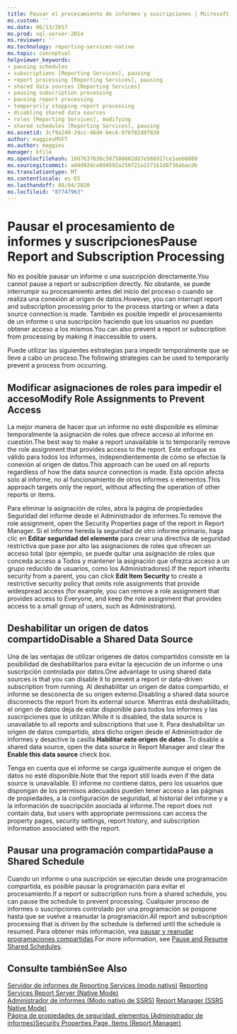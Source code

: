 ```yaml
---
title: Pausar el procesamiento de informes y suscripciones | Microsoft Docs
ms.custom: ''
ms.date: 06/13/2017
ms.prod: sql-server-2014
ms.reviewer: ''
ms.technology: reporting-services-native
ms.topic: conceptual
helpviewer_keywords:
- pausing schedules
- subscriptions [Reporting Services], pausing
- report processing [Reporting Services], pausing
- shared data sources [Reporting Services]
- pausing subscription processing
- pausing report processing
- temporarily stopping report processing
- disabling shared data sources
- roles [Reporting Services], modifying
- shared schedules [Reporting Services], pausing
ms.assetid: 3cf9a240-24cc-46d4-bec6-976f82d8f830
author: maggiesMSFT
ms.author: maggies
manager: kfile
ms.openlocfilehash: 1607637630c507588602dd7e566917ce1eeb6080
ms.sourcegitcommit: ad4d92dce894592a259721a1571b1d8736abacdb
ms.translationtype: MT
ms.contentlocale: es-ES
ms.lasthandoff: 08/04/2020
ms.locfileid: "87747963"
---
```

# <a name="pause-report-and-subscription-processing"></a><span data-ttu-id="c4682-102">Pausar el procesamiento de informes y suscripciones</span><span class="sxs-lookup"><span data-stu-id="c4682-102">Pause Report and Subscription Processing</span></span>
  <span data-ttu-id="c4682-103">No es posible pausar un informe o una suscripción directamente.</span><span class="sxs-lookup"><span data-stu-id="c4682-103">You cannot pause a report or subscription directly.</span></span> <span data-ttu-id="c4682-104">No obstante, se puede interrumpir su procesamiento antes del inicio del proceso o cuando se realiza una conexión al origen de datos.</span><span class="sxs-lookup"><span data-stu-id="c4682-104">However, you can interrupt report and subscription processing prior to the process starting or when a data source connection is made.</span></span> <span data-ttu-id="c4682-105">También es posible impedir el procesamiento de un informe o una suscripción haciendo que los usuarios no puedan obtener acceso a los mismos.</span><span class="sxs-lookup"><span data-stu-id="c4682-105">You can also prevent a report or subscription from processing by making it inaccessible to users.</span></span>  
  
 <span data-ttu-id="c4682-106">Puede utilizar las siguientes estrategias para impedir temporalmente que se lleve a cabo un proceso.</span><span class="sxs-lookup"><span data-stu-id="c4682-106">The following strategies can be used to temporarily prevent a process from occurring.</span></span>  
  
## <a name="modify-role-assignments-to-prevent-access"></a><span data-ttu-id="c4682-107">Modificar asignaciones de roles para impedir el acceso</span><span class="sxs-lookup"><span data-stu-id="c4682-107">Modify Role Assignments to Prevent Access</span></span>  
 <span data-ttu-id="c4682-108">La mejor manera de hacer que un informe no esté disponible es eliminar temporalmente la asignación de roles que ofrece acceso al informe en cuestión.</span><span class="sxs-lookup"><span data-stu-id="c4682-108">The best way to make a report unavailable is to temporarily remove the role assignment that provides access to the report.</span></span> <span data-ttu-id="c4682-109">Este enfoque es válido para todos los informes, independientemente de cómo se efectúe la conexión al origen de datos.</span><span class="sxs-lookup"><span data-stu-id="c4682-109">This approach can be used on all reports regardless of how the data source connection is made.</span></span> <span data-ttu-id="c4682-110">Esta opción afecta solo al informe, no al funcionamiento de otros informes o elementos.</span><span class="sxs-lookup"><span data-stu-id="c4682-110">This approach targets only the report, without affecting the operation of other reports or items.</span></span>  
  
 <span data-ttu-id="c4682-111">Para eliminar la asignación de roles, abra la página de propiedades Seguridad del informe desde el Administrador de informes.</span><span class="sxs-lookup"><span data-stu-id="c4682-111">To remove the role assignment, open the Security Properties page of the report in Report Manager.</span></span> <span data-ttu-id="c4682-112">Si el informe hereda la seguridad de otro informe primario, haga clic en **Editar seguridad del elemento** para crear una directiva de seguridad restrictiva que pase por alto las asignaciones de roles que ofrecen un acceso total (por ejemplo, se puede quitar una asignación de roles que conceda acceso a Todos y mantener la asignación que ofrezca acceso a un grupo reducido de usuarios, como los Administradores).</span><span class="sxs-lookup"><span data-stu-id="c4682-112">If the report inherits security from a parent, you can click **Edit Item Security** to create a restrictive security policy that omits role assignments that provide widespread access (for example, you can remove a role assignment that provides access to Everyone, and keep the role assignment that provides access to a small group of users, such as Administrators).</span></span>  
  
## <a name="disable-a-shared-data-source"></a><span data-ttu-id="c4682-113">Deshabilitar un origen de datos compartido</span><span class="sxs-lookup"><span data-stu-id="c4682-113">Disable a Shared Data Source</span></span>  
 <span data-ttu-id="c4682-114">Una de las ventajas de utilizar orígenes de datos compartidos consiste en la posibilidad de deshabilitarlos para evitar la ejecución de un informe o una suscripción controlada por datos.</span><span class="sxs-lookup"><span data-stu-id="c4682-114">One advantage to using shared data sources is that you can disable it to prevent a report or data-driven subscription from running.</span></span> <span data-ttu-id="c4682-115">Al deshabilitar un origen de datos compartido, el informe se desconecta de su origen externo.</span><span class="sxs-lookup"><span data-stu-id="c4682-115">Disabling a shared data source disconnects the report from its external source.</span></span> <span data-ttu-id="c4682-116">Mientras está deshabilitado, el origen de datos deja de estar disponible para todos los informes y las suscripciones que lo utilizan.</span><span class="sxs-lookup"><span data-stu-id="c4682-116">While it is disabled, the data source is unavailable to all reports and subscriptions that use it.</span></span> <span data-ttu-id="c4682-117">Para deshabilitar un origen de datos compartido, abra dicho origen desde el Administrador de informes y desactive la casilla **Habilitar este origen de datos** .</span><span class="sxs-lookup"><span data-stu-id="c4682-117">To disable a shared data source, open the data source in Report Manager and clear the **Enable this data source** check box.</span></span>  
  
 <span data-ttu-id="c4682-118">Tenga en cuenta que el informe se carga igualmente aunque el origen de datos no esté disponible.</span><span class="sxs-lookup"><span data-stu-id="c4682-118">Note that the report still loads even if the data source is unavailable.</span></span> <span data-ttu-id="c4682-119">El informe no contiene datos, pero los usuarios que dispongan de los permisos adecuados pueden tener acceso a las páginas de propiedades, a la configuración de seguridad, al historial del informe y a la información de suscripción asociada al informe.</span><span class="sxs-lookup"><span data-stu-id="c4682-119">The report does not contain data, but users with appropriate permissions can access the property pages, security settings, report history, and subscription information associated with the report.</span></span>  
  
## <a name="pause-a-shared-schedule"></a><span data-ttu-id="c4682-120">Pausar una programación compartida</span><span class="sxs-lookup"><span data-stu-id="c4682-120">Pause a Shared Schedule</span></span>  
 <span data-ttu-id="c4682-121">Cuando un informe o una suscripción se ejecutan desde una programación compartida, es posible pausar la programación para evitar el procesamiento.</span><span class="sxs-lookup"><span data-stu-id="c4682-121">If a report or subscription runs from a shared schedule, you can pause the schedule to prevent processing.</span></span> <span data-ttu-id="c4682-122">Cualquier proceso de informes o suscripciones controlado por una programación se pospone hasta que se vuelve a reanudar la programación.</span><span class="sxs-lookup"><span data-stu-id="c4682-122">All report and subscription processing that is driven by the schedule is deferred until the schedule is resumed.</span></span> <span data-ttu-id="c4682-123">Para obtener más información, vea [pausar y reanudar programaciones compartidas](schedules.md).</span><span class="sxs-lookup"><span data-stu-id="c4682-123">For more information, see [Pause and Resume Shared Schedules](schedules.md).</span></span>  
  
## <a name="see-also"></a><span data-ttu-id="c4682-124">Consulte también</span><span class="sxs-lookup"><span data-stu-id="c4682-124">See Also</span></span>  
 <span data-ttu-id="c4682-125">[Servidor de informes de Reporting Services &#40;modo nativo&#41;](../report-server/reporting-services-report-server-native-mode.md) </span><span class="sxs-lookup"><span data-stu-id="c4682-125">[Reporting Services Report Server &#40;Native Mode&#41;](../report-server/reporting-services-report-server-native-mode.md) </span></span>  
 <span data-ttu-id="c4682-126">[Administrador de informes &#40;Modo nativo de SSRS&#41;](../report-manager-ssrs-native-mode.md) </span><span class="sxs-lookup"><span data-stu-id="c4682-126">[Report Manager  &#40;SSRS Native Mode&#41;](../report-manager-ssrs-native-mode.md) </span></span>  
 [<span data-ttu-id="c4682-127">Página de propiedades de seguridad, elementos &#40;Administrador de informes&#41;</span><span class="sxs-lookup"><span data-stu-id="c4682-127">Security Properties Page, Items &#40;Report Manager&#41;</span></span>](../security-properties-page-items-report-manager.md)  
  
  
